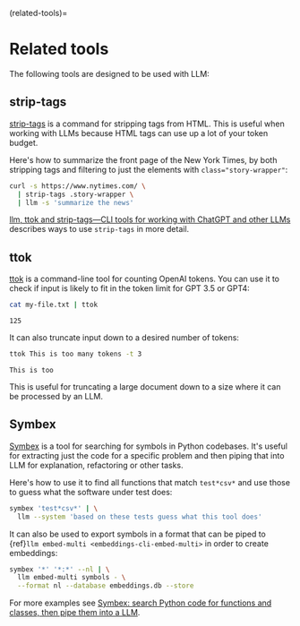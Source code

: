 (related-tools)=
# Related tools

The following tools are designed to be used with LLM:

## strip-tags

[strip-tags](https://github.com/simonw/strip-tags) is a command for stripping tags from HTML. This is useful when working with LLMs because HTML tags can use up a lot of your token budget.

Here's how to summarize the front page of the New York Times, by both stripping tags and filtering to just the elements with `class="story-wrapper"`:

```bash
curl -s https://www.nytimes.com/ \
  | strip-tags .story-wrapper \
  | llm -s 'summarize the news'
```

[llm, ttok and strip-tags—CLI tools for working with ChatGPT and other LLMs](https://simonwillison.net/2023/May/18/cli-tools-for-llms/) describes ways to use `strip-tags` in more detail.

## ttok

[ttok](https://github.com/simonw/ttok) is a command-line tool for counting OpenAI tokens. You can use it to check if input is likely to fit in the token limit for GPT 3.5 or GPT4:

```bash
cat my-file.txt | ttok
```
```
125
```
It can also truncate input down to a desired number of tokens:
```bash
ttok This is too many tokens -t 3
```
```
This is too
```
This is useful for truncating a large document down to a size where it can be processed by an LLM.

## Symbex

[Symbex](https://github.com/simonw/symbex) is a tool for searching for symbols in Python codebases. It's useful for extracting just the code for a specific problem and then piping that into LLM for explanation, refactoring or other tasks.

Here's how to use it to find all functions that match `test*csv*` and use those to guess what the software under test does:

```bash
symbex 'test*csv*' | \
  llm --system 'based on these tests guess what this tool does'
```
It can also be used to export symbols in a format that can be piped to {ref}`llm embed-multi <embeddings-cli-embed-multi>` in order to create embeddings:
```bash
symbex '*' '*:*' --nl | \
  llm embed-multi symbols - \
  --format nl --database embeddings.db --store
```
For more examples see [Symbex: search Python code for functions and classes, then pipe them into a LLM](https://simonwillison.net/2023/Jun/18/symbex/).
